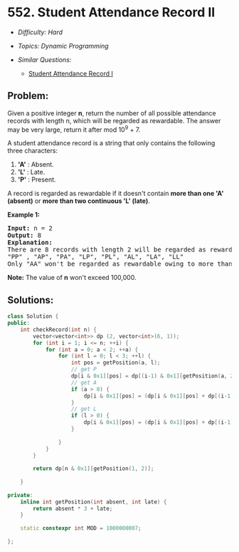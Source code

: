 # 552. Student Attendance Record II

* *Difficulty: Hard*

* *Topics: Dynamic Programming*

* *Similar Questions:*

  * [Student Attendance Record I](student-attendance-record-i.md)

## Problem:

<p>Given a positive integer <b>n</b>, return the number of all possible attendance records with length n, which will be regarded as rewardable. The answer may be very large, return it after mod 10<sup>9</sup> + 7.</p>

<p>A student attendance record is a string that only contains the following three characters:</p>

<p>
<ol>
<li><b>'A'</b> : Absent. </li>
<li><b>'L'</b> : Late.</li>
<li> <b>'P'</b> : Present. </li>
</ol>
</p>

<p>
A record is regarded as rewardable if it doesn't contain <b>more than one 'A' (absent)</b> or <b>more than two continuous 'L' (late)</b>.</p>

<p><b>Example 1:</b><br />
<pre>
<b>Input:</b> n = 2
<b>Output:</b> 8 
<b>Explanation:</b>
There are 8 records with length 2 will be regarded as rewardable:
"PP" , "AP", "PA", "LP", "PL", "AL", "LA", "LL"
Only "AA" won't be regarded as rewardable owing to more than one absent times. 
</pre>
</p>

<p><b>Note:</b>
The value of <b>n</b> won't exceed 100,000.
</p>



## Solutions:

```c++
class Solution {
public:
    int checkRecord(int n) {
        vector<vector<int>> dp (2, vector<int>(6, 1));
        for (int i = 1; i <= n; ++i) {
            for (int a = 0; a < 2; ++a) {
                for (int l = 0; l < 3; ++l) {
                    int pos = getPosition(a, l);
                    // get P
                    dp[i & 0x1][pos] = dp[(i-1) & 0x1][getPosition(a, 2)]; 
                    // get A
                    if (a > 0) {
                        dp[i & 0x1][pos] = (dp[i & 0x1][pos] + dp[(i-1) & 0x1][getPosition(a - 1, 2)]) % MOD;
                    }
                    // get L
                    if (l > 0) {
                        dp[i & 0x1][pos] = (dp[i & 0x1][pos] + dp[(i-1) & 0x1][getPosition(a, l - 1)]) % MOD;
                    }
                    
                }
            }
        }
        
        return dp[n & 0x1][getPosition(1, 2)];
        
    }
    
private:
    inline int getPosition(int absent, int late) {
        return absent * 3 + late;
    }
    
    static constexpr int MOD = 1000000007;
    
};
```
